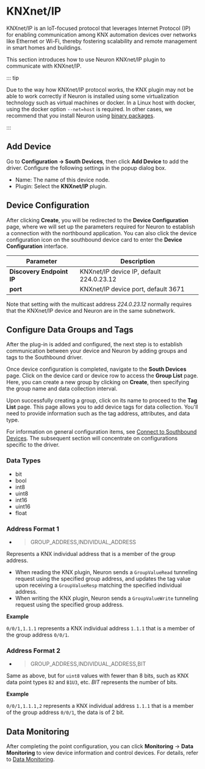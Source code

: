 # KNXnet/IP

KNXnet/IP is an IoT-focused protocol that leverages Internet Protocol (IP) for enabling communication among KNX automation devices over networks like Ethernet or Wi-Fi, thereby fostering scalability and remote management in smart homes and buildings.

This section introduces how to use Neuron KNXnet/IP plugin to communicate with KNXnet/IP. 

::: tip

Due to the way how KNXnet/IP protocol works, the KNX plugin may not be able to work correctly
if Neuron is installed using some virtualization technology such as virtual machines or docker.
In a Linux host with docker, using the docker option `--net=host` is required. In other cases,
we recommend that you install Neuron using [binary packages](../../../installation/tar.gz.md).

:::

## Add Device

Go to **Configuration -> South Devices**, then click **Add Device** to add the driver. Configure the following settings in the popup dialog box.

- Name: The name of this device node.
- Plugin: Select the **KNXnet/IP** plugin.

## Device Configuration

After clicking **Create**, you will be redirected to the **Device Configuration** page, where we will set up the parameters required for Neuron to establish a connection with the northbound application. You can also click the device configuration icon on the southbound device card to enter the **Device Configuration** interface.

| Parameter                 | Description                              |
| ------------------------- | ---------------------------------------- |
| **Discovery Endpoint IP** | KNXnet/IP device IP, default 224.0.23.12 |
| **port**                  | KNXnet/IP device port, default 3671      |

Note that setting with the multicast address *224.0.23.12* normally requires that the KNXnet/IP device and Neuron are in the same subnetwork.

## Configure Data Groups and Tags

After the plug-in is added and configured, the next step is to establish communication between your device and Neuron by adding groups and tags to the Southbound driver.

Once device configuration is completed, navigate to the **South Devices** page. Click on the device card or device row to access the **Group List** page. Here, you can create a new group by clicking on **Create**, then specifying the group name and data collection interval.

Upon successfully creating a group, click on its name to proceed to the **Tag List** page. This page allows you to add device tags for data collection. You'll need to provide information such as the tag address, attributes, and data type.

For information on general configuration items, see [Connect to Southbound Devices](../south-devices.md). The subsequent section will concentrate on configurations specific to the driver.

### Data Types

* bit
* bool
* int8
* uint8
* int16
* uint16
* float

### Address Format 1

* > GROUP_ADDRESS,INDIVIDUAL_ADDRESS

Represents a KNX individual address that is a member of the group address.

- When reading the KNX plugin, Neuron sends a `GroupValueRead` tunneling request using the specified group address, and updates the tag value upon receiving a `GroupValueResp` matching the specified individual address.
- When writing the KNX plugin, Neuron sends a `GroupValueWrite` tunneling request using the specified group address.

**Example**

`0/0/1,1.1.1` represents a KNX individual address `1.1.1` that is a member of the group address `0/0/1`.

### Address Format 2

* > GROUP_ADDRESS,INDIVIDUAL_ADDRESS,BIT

Same as above, but for `uint8` values with fewer than 8 bits, such as KNX data point types `B2` and `B1U3`, etc. *BIT* represents the number of bits.

**Example**

`0/0/1,1.1.1,2` represents a KNX individual address `1.1.1` that is a member of the group address `0/0/1`, the data is of 2 bit.

## Data Monitoring

After completing the point configuration, you can click **Monitoring** -> **Data Monitoring** to view device information and control devices. For details, refer to [Data Monitoring](../../../admin/monitoring.md).
